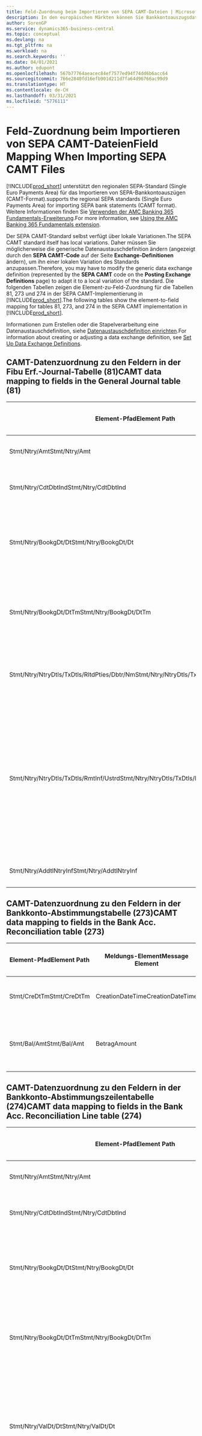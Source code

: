 ```yaml
---
title: Feld-Zuordnung beim Importieren von SEPA CAMT-Dateien | Microsoft Docs
description: In den europäischen Märkten können Sie Bankkontoauszugsdateien in den regionalen SEPA-Standards (einzelner Eurozahlungs-Bereich) importieren.
author: SorenGP
ms.service: dynamics365-business-central
ms.topic: conceptual
ms.devlang: na
ms.tgt_pltfrm: na
ms.workload: na
ms.search.keywords: ''
ms.date: 04/01/2021
ms.author: edupont
ms.openlocfilehash: 567b77764aeacec84ef7577ed94f74dd6b6acc64
ms.sourcegitcommit: 766e2840fd16efb901d211d7fa64d96766ac99d9
ms.translationtype: HT
ms.contentlocale: de-CH
ms.lasthandoff: 03/31/2021
ms.locfileid: "5776111"
---
```

# <a name="field-mapping-when-importing-sepa-camt-files"></a><span data-ttu-id="985d3-103">Feld-Zuordnung beim Importieren von SEPA CAMT-Dateien</span><span class="sxs-lookup"><span data-stu-id="985d3-103">Field Mapping When Importing SEPA CAMT Files</span></span>
[!INCLUDE[prod_short](includes/prod_short.md)] <span data-ttu-id="985d3-104">unterstützt den regionalen SEPA-Standard (Single Euro Payments Area) für das Importieren von SEPA-Bankkontoauszügen (CAMT-Format).</span><span class="sxs-lookup"><span data-stu-id="985d3-104">supports the regional SEPA standards (Single Euro Payments Area) for importing SEPA bank statements (CAMT format).</span></span> <span data-ttu-id="985d3-105">Weitere Informationen finden Sie [Verwenden der AMC Banking 365 Fundamentals-Erweiterung](ui-extensions-amc-banking.md).</span><span class="sxs-lookup"><span data-stu-id="985d3-105">For more information, see [Using the AMC Banking 365 Fundamentals extension](ui-extensions-amc-banking.md).</span></span>  

 <span data-ttu-id="985d3-106">Der SEPA CAMT-Standard selbst verfügt über lokale Variationen.</span><span class="sxs-lookup"><span data-stu-id="985d3-106">The SEPA CAMT standard itself has local variations.</span></span> <span data-ttu-id="985d3-107">Daher müssen Sie möglicherweise die generische Datenaustauschdefinition ändern (angezeigt durch den **SEPA CAMT-Code** auf der Seite **Exchange-Definitionen** ändern), um ihn einer lokalen Variation des Standards anzupassen.</span><span class="sxs-lookup"><span data-stu-id="985d3-107">Therefore, you may have to modify the generic data exchange definition (represented by the **SEPA CAMT** code on the **Posting Exchange Definitions** page) to adapt it to a local variation of the standard.</span></span> <span data-ttu-id="985d3-108">Die folgenden Tabellen zeigen die Element-zu-Feld-Zuordnung für die Tabellen 81, 273 und 274 in der SEPA CAMT-Implementierung in [!INCLUDE[prod_short](includes/prod_short.md)].</span><span class="sxs-lookup"><span data-stu-id="985d3-108">The following tables show the element-to-field mapping for tables 81, 273, and 274 in the SEPA CAMT implementation in [!INCLUDE[prod_short](includes/prod_short.md)].</span></span>  

 <span data-ttu-id="985d3-109">Informationen zum Erstellen oder die Stapelverarbeitung eine Datenaustauschdefinition, siehe [Datenaustauschdefinition einrichten](across-how-to-set-up-data-exchange-definitions.md).</span><span class="sxs-lookup"><span data-stu-id="985d3-109">For information about creating or adjusting a data exchange definition, see [Set Up Data Exchange Definitions](across-how-to-set-up-data-exchange-definitions.md).</span></span>  

## <a name="camt-data-mapping-to-fields-in-the-general-journal-table-81"></a><span data-ttu-id="985d3-110">CAMT-Datenzuordnung zu den Feldern in der Fibu Erf.-Journal-Tabelle (81)</span><span class="sxs-lookup"><span data-stu-id="985d3-110">CAMT data mapping to fields in the General Journal table (81)</span></span>  

|<span data-ttu-id="985d3-111">Element-Pfad</span><span class="sxs-lookup"><span data-stu-id="985d3-111">Element Path</span></span>|<span data-ttu-id="985d3-112">Meldungs-Element</span><span class="sxs-lookup"><span data-stu-id="985d3-112">Message Element</span></span>|<span data-ttu-id="985d3-113">Datentyp</span><span class="sxs-lookup"><span data-stu-id="985d3-113">Data Type</span></span>|<span data-ttu-id="985d3-114">Beschreibung</span><span class="sxs-lookup"><span data-stu-id="985d3-114">Description</span></span>|<span data-ttu-id="985d3-115">Kennzeichen mit negativem Zeichen</span><span class="sxs-lookup"><span data-stu-id="985d3-115">Negative-Sign Identifier</span></span>|<span data-ttu-id="985d3-116">Feldnr.</span><span class="sxs-lookup"><span data-stu-id="985d3-116">Field No.</span></span>|<span data-ttu-id="985d3-117">Feldname</span><span class="sxs-lookup"><span data-stu-id="985d3-117">Field Name</span></span>|  
|------------------|---------------------|---------------|-----------------|-------------------------------|---------------|----------------|  
|<span data-ttu-id="985d3-118">Stmt/Ntry/Amt</span><span class="sxs-lookup"><span data-stu-id="985d3-118">Stmt/Ntry/Amt</span></span>|<span data-ttu-id="985d3-119">Betrag</span><span class="sxs-lookup"><span data-stu-id="985d3-119">Amount</span></span>|<span data-ttu-id="985d3-120">Dezimal</span><span class="sxs-lookup"><span data-stu-id="985d3-120">Decimal</span></span>|<span data-ttu-id="985d3-121">Der Geldbetrag im Bargeldposten</span><span class="sxs-lookup"><span data-stu-id="985d3-121">The amount of money in the cash entry</span></span>||<span data-ttu-id="985d3-122">13</span><span class="sxs-lookup"><span data-stu-id="985d3-122">13</span></span>|<span data-ttu-id="985d3-123">Betrag</span><span class="sxs-lookup"><span data-stu-id="985d3-123">Amount</span></span>|  
|<span data-ttu-id="985d3-124">Stmt/Ntry/CdtDbtInd</span><span class="sxs-lookup"><span data-stu-id="985d3-124">Stmt/Ntry/CdtDbtInd</span></span>|<span data-ttu-id="985d3-125">CreditDebitIndicator</span><span class="sxs-lookup"><span data-stu-id="985d3-125">CreditDebitIndicator</span></span>|<span data-ttu-id="985d3-126">Text</span><span class="sxs-lookup"><span data-stu-id="985d3-126">Text</span></span>|<span data-ttu-id="985d3-127">Gibt an, ob der Posten ein Habenbetrag oder ein Sollposten ist</span><span class="sxs-lookup"><span data-stu-id="985d3-127">Indicates whether the entry is a credit or a debit entry</span></span>|<span data-ttu-id="985d3-128">DBIT</span><span class="sxs-lookup"><span data-stu-id="985d3-128">DBIT</span></span>|<span data-ttu-id="985d3-129">13</span><span class="sxs-lookup"><span data-stu-id="985d3-129">13</span></span>|<span data-ttu-id="985d3-130">Betrag</span><span class="sxs-lookup"><span data-stu-id="985d3-130">Amount</span></span>|  
|<span data-ttu-id="985d3-131">Stmt/Ntry/BookgDt/Dt</span><span class="sxs-lookup"><span data-stu-id="985d3-131">Stmt/Ntry/BookgDt/Dt</span></span>|<span data-ttu-id="985d3-132">Datum</span><span class="sxs-lookup"><span data-stu-id="985d3-132">Date</span></span>|<span data-ttu-id="985d3-133">Datum</span><span class="sxs-lookup"><span data-stu-id="985d3-133">Date</span></span>|<span data-ttu-id="985d3-134">Das Datum der Buchung eines Postens auf einem Konto oder in den Büchern des Buchhaltungsservices.</span><span class="sxs-lookup"><span data-stu-id="985d3-134">The date when an entry is posted to an account on the account servicer's books</span></span>||<span data-ttu-id="985d3-135">5</span><span class="sxs-lookup"><span data-stu-id="985d3-135">5</span></span>|<span data-ttu-id="985d3-136">Buchungsdatum</span><span class="sxs-lookup"><span data-stu-id="985d3-136">Posting Date</span></span>|  
|<span data-ttu-id="985d3-137">Stmt/Ntry/BookgDt/DtTm</span><span class="sxs-lookup"><span data-stu-id="985d3-137">Stmt/Ntry/BookgDt/DtTm</span></span>|<span data-ttu-id="985d3-138">DateTime</span><span class="sxs-lookup"><span data-stu-id="985d3-138">DateTime</span></span>|<span data-ttu-id="985d3-139">DateTime</span><span class="sxs-lookup"><span data-stu-id="985d3-139">DateTime</span></span>|<span data-ttu-id="985d3-140">Das Datum und die Uhrzeit der Buchung eines Postens auf einem Konto oder in den Büchern des Buchhaltungsservices.</span><span class="sxs-lookup"><span data-stu-id="985d3-140">The date and time when an entry is posted to an account on the account servicer's books</span></span>||<span data-ttu-id="985d3-141">5</span><span class="sxs-lookup"><span data-stu-id="985d3-141">5</span></span>|<span data-ttu-id="985d3-142">Buchungsdatum</span><span class="sxs-lookup"><span data-stu-id="985d3-142">Posting Date</span></span>|  
|<span data-ttu-id="985d3-143">Stmt/Ntry/NtryDtls/TxDtls/RltdPties/Dbtr/Nm</span><span class="sxs-lookup"><span data-stu-id="985d3-143">Stmt/Ntry/NtryDtls/TxDtls/RltdPties/Dbtr/Nm</span></span>|<span data-ttu-id="985d3-144">Name</span><span class="sxs-lookup"><span data-stu-id="985d3-144">Name</span></span>|<span data-ttu-id="985d3-145">Text</span><span class="sxs-lookup"><span data-stu-id="985d3-145">Text</span></span>|<span data-ttu-id="985d3-146">Der Name der Partei, die einen Geldbetrag an das (wesentlichen) schuldet können</span><span class="sxs-lookup"><span data-stu-id="985d3-146">The name of the party that owes an amount of money to the (ultimate) creditor</span></span>||<span data-ttu-id="985d3-147">1221</span><span class="sxs-lookup"><span data-stu-id="985d3-147">1221</span></span>|<span data-ttu-id="985d3-148">Informationen Zahlender</span><span class="sxs-lookup"><span data-stu-id="985d3-148">Payer Information</span></span>|  
|<span data-ttu-id="985d3-149">Stmt/Ntry/NtryDtls/TxDtls/RmtInf/Ustrd</span><span class="sxs-lookup"><span data-stu-id="985d3-149">Stmt/Ntry/NtryDtls/TxDtls/RmtInf/Ustrd</span></span>|<span data-ttu-id="985d3-150">Unstrukturiert</span><span class="sxs-lookup"><span data-stu-id="985d3-150">Unstructured</span></span>|<span data-ttu-id="985d3-151">Text</span><span class="sxs-lookup"><span data-stu-id="985d3-151">Text</span></span>|<span data-ttu-id="985d3-152">Informationen, die angegeben werden, um Abgleichen/Abstimmung eines Postens mit den Artikeln zu aktivieren, die die Zahlung abgleichen soll, wie etwa Handelsrechnungen in einem Debitorensystem, in unstrukturierter Form.</span><span class="sxs-lookup"><span data-stu-id="985d3-152">Information supplied to enable the matching/reconciliation of an entry with the items that the payment is intended to settle, such as commercial invoices in an accounts-receivable system, in an unstructured form</span></span>||<span data-ttu-id="985d3-153">8</span><span class="sxs-lookup"><span data-stu-id="985d3-153">8</span></span>|<span data-ttu-id="985d3-154">Beschreibung</span><span class="sxs-lookup"><span data-stu-id="985d3-154">Description</span></span>|  
|<span data-ttu-id="985d3-155">Stmt/Ntry/AddtlNtryInf</span><span class="sxs-lookup"><span data-stu-id="985d3-155">Stmt/Ntry/AddtlNtryInf</span></span>|<span data-ttu-id="985d3-156">ZusätzlicheEingabeInformationen</span><span class="sxs-lookup"><span data-stu-id="985d3-156">AdditionalEntryInformation</span></span>|<span data-ttu-id="985d3-157">Text</span><span class="sxs-lookup"><span data-stu-id="985d3-157">Text</span></span>|<span data-ttu-id="985d3-158">Zusätzliche Informationen zu der Eingabe</span><span class="sxs-lookup"><span data-stu-id="985d3-158">Additional information about the entry</span></span>||<span data-ttu-id="985d3-159">1222</span><span class="sxs-lookup"><span data-stu-id="985d3-159">1222</span></span>|<span data-ttu-id="985d3-160">Transaktionsinformationen</span><span class="sxs-lookup"><span data-stu-id="985d3-160">Transaction Information</span></span>|  

## <a name="camt-data-mapping-to-fields-in-the-bank-acc-reconciliation-table-273"></a><span data-ttu-id="985d3-161">CAMT-Datenzuordnung zu den Feldern in der Bankkonto-Abstimmungstabelle (273)</span><span class="sxs-lookup"><span data-stu-id="985d3-161">CAMT data mapping to fields in the Bank Acc. Reconciliation table (273)</span></span>  

|<span data-ttu-id="985d3-162">Element-Pfad</span><span class="sxs-lookup"><span data-stu-id="985d3-162">Element Path</span></span>|<span data-ttu-id="985d3-163">Meldungs-Element</span><span class="sxs-lookup"><span data-stu-id="985d3-163">Message Element</span></span>|<span data-ttu-id="985d3-164">Datentyp</span><span class="sxs-lookup"><span data-stu-id="985d3-164">Data Type</span></span>|<span data-ttu-id="985d3-165">Beschreibung</span><span class="sxs-lookup"><span data-stu-id="985d3-165">Description</span></span>|<span data-ttu-id="985d3-166">Kennzeichen mit negativem Zeichen</span><span class="sxs-lookup"><span data-stu-id="985d3-166">Negative-Sign Identifier</span></span>|<span data-ttu-id="985d3-167">Feldnr.</span><span class="sxs-lookup"><span data-stu-id="985d3-167">Field No.</span></span>|<span data-ttu-id="985d3-168">Feldname</span><span class="sxs-lookup"><span data-stu-id="985d3-168">Field Name</span></span>|  
|------------------|---------------------|---------------|-----------------|-------------------------------|---------------|----------------|  
|<span data-ttu-id="985d3-169">Stmt/CreDtTm</span><span class="sxs-lookup"><span data-stu-id="985d3-169">Stmt/CreDtTm</span></span>|<span data-ttu-id="985d3-170">CreationDateTime</span><span class="sxs-lookup"><span data-stu-id="985d3-170">CreationDateTime</span></span>|<span data-ttu-id="985d3-171">Datum</span><span class="sxs-lookup"><span data-stu-id="985d3-171">Date</span></span>|<span data-ttu-id="985d3-172">Das Datum und die Uhrzeit der Erstellung der Nachricht.</span><span class="sxs-lookup"><span data-stu-id="985d3-172">The date and time when the message was created</span></span>||<span data-ttu-id="985d3-173">3</span><span class="sxs-lookup"><span data-stu-id="985d3-173">3</span></span>|<span data-ttu-id="985d3-174">Auszugsdatum</span><span class="sxs-lookup"><span data-stu-id="985d3-174">Statement Date</span></span>|  
|<span data-ttu-id="985d3-175">Stmt/Bal/Amt</span><span class="sxs-lookup"><span data-stu-id="985d3-175">Stmt/Bal/Amt</span></span>|<span data-ttu-id="985d3-176">Betrag</span><span class="sxs-lookup"><span data-stu-id="985d3-176">Amount</span></span>|<span data-ttu-id="985d3-177">Dezimal</span><span class="sxs-lookup"><span data-stu-id="985d3-177">Decimal</span></span>|<span data-ttu-id="985d3-178">Der Betrag, der aus den Nettobeträgen für alle Soll- und Habenposten resultiert</span><span class="sxs-lookup"><span data-stu-id="985d3-178">The amount resulting from the netted amounts for all debit and credit entries</span></span>||<span data-ttu-id="985d3-179">4</span><span class="sxs-lookup"><span data-stu-id="985d3-179">4</span></span>|<span data-ttu-id="985d3-180">Auszug Schluss-Saldo</span><span class="sxs-lookup"><span data-stu-id="985d3-180">Statement Ending Balance</span></span>|  

## <a name="camt-data-mapping-to-fields-in-the-bank-acc-reconciliation-line-table-274"></a><span data-ttu-id="985d3-181">CAMT-Datenzuordnung zu den Feldern in der Bankkonto-Abstimmungszeilentabelle (274)</span><span class="sxs-lookup"><span data-stu-id="985d3-181">CAMT data mapping to fields in the Bank Acc. Reconciliation Line table (274)</span></span>  

|<span data-ttu-id="985d3-182">Element-Pfad</span><span class="sxs-lookup"><span data-stu-id="985d3-182">Element Path</span></span>|<span data-ttu-id="985d3-183">Meldungs-Element</span><span class="sxs-lookup"><span data-stu-id="985d3-183">Message Element</span></span>|<span data-ttu-id="985d3-184">Datentyp</span><span class="sxs-lookup"><span data-stu-id="985d3-184">Data Type</span></span>|<span data-ttu-id="985d3-185">Beschreibung</span><span class="sxs-lookup"><span data-stu-id="985d3-185">Description</span></span>|<span data-ttu-id="985d3-186">Kennzeichen mit negativem Zeichen</span><span class="sxs-lookup"><span data-stu-id="985d3-186">Negative-Sign Identifier</span></span>|<span data-ttu-id="985d3-187">Feldnr.</span><span class="sxs-lookup"><span data-stu-id="985d3-187">Field No.</span></span>|<span data-ttu-id="985d3-188">Feldname</span><span class="sxs-lookup"><span data-stu-id="985d3-188">Field Name</span></span>|  
|------------------|---------------------|---------------|-----------------|-------------------------------|---------------|----------------|  
|<span data-ttu-id="985d3-189">Stmt/Ntry/Amt</span><span class="sxs-lookup"><span data-stu-id="985d3-189">Stmt/Ntry/Amt</span></span>|<span data-ttu-id="985d3-190">Betrag</span><span class="sxs-lookup"><span data-stu-id="985d3-190">Amount</span></span>|<span data-ttu-id="985d3-191">Dezimal</span><span class="sxs-lookup"><span data-stu-id="985d3-191">Decimal</span></span>|<span data-ttu-id="985d3-192">Der Geldbetrag im Bargeldposten</span><span class="sxs-lookup"><span data-stu-id="985d3-192">The amount of money in the cash entry</span></span>||<span data-ttu-id="985d3-193">7</span><span class="sxs-lookup"><span data-stu-id="985d3-193">7</span></span>|<span data-ttu-id="985d3-194">Auszugsbetrag</span><span class="sxs-lookup"><span data-stu-id="985d3-194">Statement Amount</span></span>|  
|<span data-ttu-id="985d3-195">Stmt/Ntry/CdtDbtInd</span><span class="sxs-lookup"><span data-stu-id="985d3-195">Stmt/Ntry/CdtDbtInd</span></span>|<span data-ttu-id="985d3-196">CreditDebitIndicator</span><span class="sxs-lookup"><span data-stu-id="985d3-196">CreditDebitIndicator</span></span>|<span data-ttu-id="985d3-197">Text</span><span class="sxs-lookup"><span data-stu-id="985d3-197">Text</span></span>|<span data-ttu-id="985d3-198">Gibt an, ob der Posten ein Habenbetrag oder ein Sollposten ist</span><span class="sxs-lookup"><span data-stu-id="985d3-198">Indicates whether the entry is a credit or a debit entry</span></span>|<span data-ttu-id="985d3-199">DBIT</span><span class="sxs-lookup"><span data-stu-id="985d3-199">DBIT</span></span>|<span data-ttu-id="985d3-200">7</span><span class="sxs-lookup"><span data-stu-id="985d3-200">7</span></span>|<span data-ttu-id="985d3-201">Auszugsbetrag</span><span class="sxs-lookup"><span data-stu-id="985d3-201">Statement Amount</span></span>|  
|<span data-ttu-id="985d3-202">Stmt/Ntry/BookgDt/Dt</span><span class="sxs-lookup"><span data-stu-id="985d3-202">Stmt/Ntry/BookgDt/Dt</span></span>|<span data-ttu-id="985d3-203">Datum</span><span class="sxs-lookup"><span data-stu-id="985d3-203">Date</span></span>|<span data-ttu-id="985d3-204">Datum</span><span class="sxs-lookup"><span data-stu-id="985d3-204">Date</span></span>|<span data-ttu-id="985d3-205">Das Datum der Buchung eines Postens auf einem Konto oder in den Büchern des Buchhaltungsservices.</span><span class="sxs-lookup"><span data-stu-id="985d3-205">The date when an entry is posted to an account on the account servicer's books</span></span>||<span data-ttu-id="985d3-206">5</span><span class="sxs-lookup"><span data-stu-id="985d3-206">5</span></span>|<span data-ttu-id="985d3-207">Transaktionsdatum</span><span class="sxs-lookup"><span data-stu-id="985d3-207">Transaction Date</span></span>|  
|<span data-ttu-id="985d3-208">Stmt/Ntry/BookgDt/DtTm</span><span class="sxs-lookup"><span data-stu-id="985d3-208">Stmt/Ntry/BookgDt/DtTm</span></span>|<span data-ttu-id="985d3-209">DateTime</span><span class="sxs-lookup"><span data-stu-id="985d3-209">DateTime</span></span>|<span data-ttu-id="985d3-210">DateTime</span><span class="sxs-lookup"><span data-stu-id="985d3-210">DateTime</span></span>|<span data-ttu-id="985d3-211">Das Datum und die Uhrzeit der Buchung eines Postens auf einem Konto oder in den Büchern des Buchhaltungsservices.</span><span class="sxs-lookup"><span data-stu-id="985d3-211">The date and time when an entry is posted to an account on the account servicer's books</span></span>||<span data-ttu-id="985d3-212">5</span><span class="sxs-lookup"><span data-stu-id="985d3-212">5</span></span>|<span data-ttu-id="985d3-213">Transaktionsdatum</span><span class="sxs-lookup"><span data-stu-id="985d3-213">Transaction Date</span></span>|  
|<span data-ttu-id="985d3-214">Stmt/Ntry/ValDt/Dt</span><span class="sxs-lookup"><span data-stu-id="985d3-214">Stmt/Ntry/ValDt/Dt</span></span>|<span data-ttu-id="985d3-215">Datum</span><span class="sxs-lookup"><span data-stu-id="985d3-215">Date</span></span>|<span data-ttu-id="985d3-216">Datum</span><span class="sxs-lookup"><span data-stu-id="985d3-216">Date</span></span>|<span data-ttu-id="985d3-217">Das Datum, an dem Anlagen für den Kontobesitzer im Falle eines Habenpostens verfügbar sind oder oder im Falle eines Sollpostens nicht mehr verfügbar sind.</span><span class="sxs-lookup"><span data-stu-id="985d3-217">The date when assets become available to the account owner in case of a credit entry, or cease to be available to the account owner in case of a debit entry</span></span>||<span data-ttu-id="985d3-218">12</span><span class="sxs-lookup"><span data-stu-id="985d3-218">12</span></span>|<span data-ttu-id="985d3-219">Valutadatum</span><span class="sxs-lookup"><span data-stu-id="985d3-219">Value Date</span></span>|  
|<span data-ttu-id="985d3-220">Stmt/Ntry/ValDt/DtTm</span><span class="sxs-lookup"><span data-stu-id="985d3-220">Stmt/Ntry/ValDt/DtTm</span></span>|<span data-ttu-id="985d3-221">DateTime</span><span class="sxs-lookup"><span data-stu-id="985d3-221">DateTime</span></span>|<span data-ttu-id="985d3-222">DateTime</span><span class="sxs-lookup"><span data-stu-id="985d3-222">DateTime</span></span>|<span data-ttu-id="985d3-223">Das Datum und die Uhrzeit, wenn Anlagen für den Kontobesitzer im Falle eines Habenpostens verfügbar sind oder oder im Falle eines Sollpostens nicht mehr verfügbar sind.</span><span class="sxs-lookup"><span data-stu-id="985d3-223">The date and time when assets become available to the account owner in case of a credit entry, or cease to be available to the account owner in case of a debit entry</span></span>||<span data-ttu-id="985d3-224">12</span><span class="sxs-lookup"><span data-stu-id="985d3-224">12</span></span>|<span data-ttu-id="985d3-225">Valutadatum</span><span class="sxs-lookup"><span data-stu-id="985d3-225">Value Date</span></span>|  
|<span data-ttu-id="985d3-226">Stmt/Ntry/NtryDtls/TxDtls/RltdPties/Dbtr/Nm</span><span class="sxs-lookup"><span data-stu-id="985d3-226">Stmt/Ntry/NtryDtls/TxDtls/RltdPties/Dbtr/Nm</span></span>|<span data-ttu-id="985d3-227">Name</span><span class="sxs-lookup"><span data-stu-id="985d3-227">Name</span></span>|<span data-ttu-id="985d3-228">Text</span><span class="sxs-lookup"><span data-stu-id="985d3-228">Text</span></span>|<span data-ttu-id="985d3-229">Der Name der Partei, die einen Geldbetrag an das (wesentlichen) schuldet können</span><span class="sxs-lookup"><span data-stu-id="985d3-229">The name of the party that owes an amount of money to the (ultimate) creditor</span></span>||<span data-ttu-id="985d3-230">15</span><span class="sxs-lookup"><span data-stu-id="985d3-230">15</span></span>|<span data-ttu-id="985d3-231">Informationen Zahlender</span><span class="sxs-lookup"><span data-stu-id="985d3-231">Payer Information</span></span>|  
|<span data-ttu-id="985d3-232">Stmt/Ntry/NtryDtls/TxDtls/RmtInf/Ustrd</span><span class="sxs-lookup"><span data-stu-id="985d3-232">Stmt/Ntry/NtryDtls/TxDtls/RmtInf/Ustrd</span></span>|<span data-ttu-id="985d3-233">Unstrukturiert</span><span class="sxs-lookup"><span data-stu-id="985d3-233">Unstructured</span></span>|<span data-ttu-id="985d3-234">Text</span><span class="sxs-lookup"><span data-stu-id="985d3-234">Text</span></span>|<span data-ttu-id="985d3-235">Informationen, die angegeben werden, um Abgleichen/Abstimmung eines Postens mit den Artikeln zu aktivieren, die die Zahlung abgleichen soll, wie etwa Handelsrechnungen in einem Debitorensystem, in unstrukturierter Form.</span><span class="sxs-lookup"><span data-stu-id="985d3-235">Information supplied to enable the matching/reconciliation of an entry with the items that the payment is intended to settle, such as commercial invoices in an accounts-receivable system, in an unstructured form</span></span>||<span data-ttu-id="985d3-236">6</span><span class="sxs-lookup"><span data-stu-id="985d3-236">6</span></span>|<span data-ttu-id="985d3-237">Beschreibung</span><span class="sxs-lookup"><span data-stu-id="985d3-237">Description</span></span>|  
|<span data-ttu-id="985d3-238">Stmt/Ntry/AddtlNtryInf</span><span class="sxs-lookup"><span data-stu-id="985d3-238">Stmt/Ntry/AddtlNtryInf</span></span>|<span data-ttu-id="985d3-239">ZusätzlicheEingabeInformationen</span><span class="sxs-lookup"><span data-stu-id="985d3-239">AdditionalEntryInformation</span></span>|<span data-ttu-id="985d3-240">Text</span><span class="sxs-lookup"><span data-stu-id="985d3-240">Text</span></span>|<span data-ttu-id="985d3-241">Zusätzliche Informationen zu der Eingabe</span><span class="sxs-lookup"><span data-stu-id="985d3-241">Additional information about the entry</span></span>||<span data-ttu-id="985d3-242">16</span><span class="sxs-lookup"><span data-stu-id="985d3-242">16</span></span>|<span data-ttu-id="985d3-243">Transaktionsinformationen</span><span class="sxs-lookup"><span data-stu-id="985d3-243">Transaction Information</span></span>|  

 <span data-ttu-id="985d3-244">Elemente im **Ntry**-Knoten, die in [!INCLUDE[prod_short](includes/prod_short.md)] importiert, aber nicht mit einem Feld verknüpft werden, werden in der **Exch.Spaltendefinition buchen**-Tabelle gespeichert.</span><span class="sxs-lookup"><span data-stu-id="985d3-244">Elements in the **Ntry** node that are imported into [!INCLUDE[prod_short](includes/prod_short.md)] but not mapped to any fields are stored in the **Posting Exch. Column Def** table.</span></span> <span data-ttu-id="985d3-245">Benutzer können diese Elemente **Zahlungsabstimmungserf.-Journal**, **Zahlungsausgleich** und **Bankkonto Abstimmen** Seiten anzeigen, indem sie die **Details zur Bankauszugsposition** Aktion auswählen.</span><span class="sxs-lookup"><span data-stu-id="985d3-245">Users can view these elements from the **Payment Reconciliation Journal**, **Payment Application**, and **Bank Acc. Reconciliation** pages by choosing the **Bank Statement Line Details** action.</span></span> <span data-ttu-id="985d3-246">Weitere Informationen finden Sie unter [Abstimmen von Zahlungen mithilfe der automatischen Anwendung](receivables-how-reconcile-payments-auto-application.md).</span><span class="sxs-lookup"><span data-stu-id="985d3-246">For more information, see [Reconcile Payments Using Automatic Application](receivables-how-reconcile-payments-auto-application.md).</span></span>

> [!IMPORTANT]
> <span data-ttu-id="985d3-247">Bei einem Import von CAMT-Bankauszügen erwartet [!INCLUDE[prod_short](includes/prod_short.md)], dass jede Transaktion eindeutig ist. Dies bedeutet, dass das Feld **Transaktions-ID**, das vom Tag *Stmt/Ntry/NtryDtls/TxDtls/Refs/EndToEndId* in der CAMT-Datei stammt, innerhalb der offenen Bankkontoabstimmung eindeutig sein muss.</span><span class="sxs-lookup"><span data-stu-id="985d3-247">In an import of CAMT bank statements, [!INCLUDE[prod_short](includes/prod_short.md)] expects each transaction to be unique, which means that the **Transaction ID** field that comes from the *Stmt/Ntry/NtryDtls/TxDtls/Refs/EndToEndId* tag in the CAMT file, must be unique within the open bank account reconciliation.</span></span> <span data-ttu-id="985d3-248">Wenn die Informationen nicht vorhanden sind, ignoriert [!INCLUDE[prod_short](includes/prod_short.md)] die Zahlung.</span><span class="sxs-lookup"><span data-stu-id="985d3-248">If the information is not present, [!INCLUDE[prod_short](includes/prod_short.md)] ignores the payment.</span></span> <span data-ttu-id="985d3-249">Wenn eine frühere Bankabstimmung für dasselbe Bankkonto mit derselben Transaktions-ID wie beim aktuellen Import gebucht wurde, wird die aktuelle Transaktion nicht automatisch abgestimmt, kann aber dennoch importiert werden.</span><span class="sxs-lookup"><span data-stu-id="985d3-249">If an earlier bank reconciliation on the same bank account was posted with the same transaction ID as on the current import, the current transaction will not automatically reconcile but can still be imported.</span></span>

## <a name="see-also"></a><span data-ttu-id="985d3-250">Siehe auch</span><span class="sxs-lookup"><span data-stu-id="985d3-250">See Also</span></span>  
[<span data-ttu-id="985d3-251">Einrichten eines Datenaustauschs</span><span class="sxs-lookup"><span data-stu-id="985d3-251">Setting Up Data Exchange</span></span>](across-set-up-data-exchange.md)  
[<span data-ttu-id="985d3-252">Daten elektronisch austauschen</span><span class="sxs-lookup"><span data-stu-id="985d3-252">Exchanging Data Electronically</span></span>](across-data-exchange.md)  
<span data-ttu-id="985d3-253">[Verwenden der AMC Banking 365 Fundamentals-Erweiterung](ui-extensions-amc-banking.md) </span><span class="sxs-lookup"><span data-stu-id="985d3-253">[Using the AMC Banking 365 Fundamentals extension](ui-extensions-amc-banking.md) </span></span>  
[<span data-ttu-id="985d3-254">Verwenden von XML-Schemata zur Vorbereitung der Datenaustauschdefinitionen</span><span class="sxs-lookup"><span data-stu-id="985d3-254">Use XML Schemas to Prepare Data Exchange Definitions</span></span>](across-how-to-use-xml-schemas-to-prepare-data-exchange-definitions.md)  
[<span data-ttu-id="985d3-255">Zahlungen mit automatischem Ausgleich abstimmen</span><span class="sxs-lookup"><span data-stu-id="985d3-255">Reconcile Payments Using Automatic Application</span></span>](receivables-how-reconcile-payments-auto-application.md)  


[!INCLUDE[footer-include](includes/footer-banner.md)]
